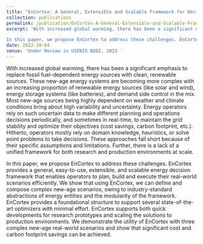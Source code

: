 ```yaml
---
title: "EnCortex: A General, Extensible and Scalable Framework for Decision Management in New-age Energy Systems"
collection: publications
permalink: /publication/EnCortex-A-General-Extensible-and-Scalable-Framework-for-Decision-Management-in-New-age-Energy-Systems
excerpt: 'With increased global warming, there has been a significant emphasis to replace fossil fuel-dependent energy sources with clean, renewable sources. These new-age energy systems are becoming more complex with an increasing proportion of renewable energy sources (like solar and wind), energy storage systems (like batteries), and demand side control in the mix. Most new-age sources being highly dependent on weather and climate conditions bring about high variability and uncertainty. Energy operators rely on such uncertain data to make different planning and operations decisions periodically, and sometimes in real-time, to maintain the grid stability and optimize their objectives (cost savings, carbon footprint, etc.). Hitherto, operators mostly rely on domain knowledge, heuristics, or solve point problems to take decisions. These approaches fall short because of their specific assumptions and limitations. Further, there is a lack of a unified framework for both research and production environments at scale.

In this paper, we propose EnCortex to address these challenges. EnCortex provides a general, easy-to-use, extensible, and scalable energy decision framework that enables operators to plan, build and execute their real-world scenarios efficiently. We show that using EnCortex, we can define and compose complex new-age scenarios, owing to industry-standard abstractions of energy entities and the modularity of the framework. EnCortex provides a foundational structure to support several state-of-the-art optimizers with minimal effort. EnCortex supports both quick developments for research prototypes and scaling the solutions to production environments. We demonstrate the utility of EnCortex with three complex new-age real-world scenarios and show that significant cost and carbon footprint savings can be achieved.'
date: 2022-10-04
venue: 'Under Review in USENIX NSDI, 2023 '
---
```

With increased global warming, there has been a significant emphasis to replace fossil fuel-dependent energy sources with clean, renewable sources. These new-age energy systems are becoming more complex with an increasing proportion of renewable energy sources (like solar and wind), energy storage systems (like batteries), and demand side control in the mix. Most new-age sources being highly dependent on weather and climate conditions bring about high variability and uncertainty. Energy operators rely on such uncertain data to make different planning and operations decisions periodically, and sometimes in real-time, to maintain the grid stability and optimize their objectives (cost savings, carbon footprint, etc.). Hitherto, operators mostly rely on domain knowledge, heuristics, or solve point problems to take decisions. These approaches fall short because of their specific assumptions and limitations. Further, there is a lack of a unified framework for both research and production environments at scale.

In this paper, we propose EnCortex to address these challenges. EnCortex provides a general, easy-to-use, extensible, and scalable energy decision framework that enables operators to plan, build and execute their real-world scenarios efficiently. We show that using EnCortex, we can define and compose complex new-age scenarios, owing to industry-standard abstractions of energy entities and the modularity of the framework. EnCortex provides a foundational structure to support several state-of-the-art optimizers with minimal effort. EnCortex supports both quick developments for research prototypes and scaling the solutions to production environments. We demonstrate the utility of EnCortex with three complex new-age real-world scenarios and show that significant cost and carbon footprint savings can be achieved.
